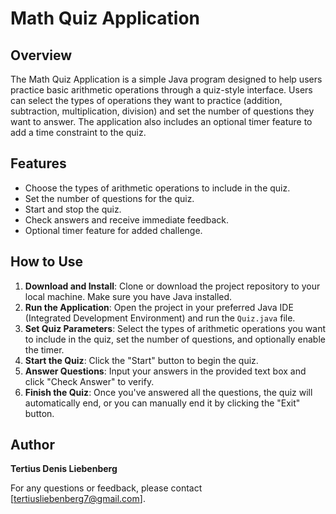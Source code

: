 # Math Quiz Application

## Overview

The Math Quiz Application is a simple Java program designed to help users practice basic arithmetic operations through a quiz-style interface. Users can select the types of operations they want to practice (addition, subtraction, multiplication, division) and set the number of questions they want to answer. The application also includes an optional timer feature to add a time constraint to the quiz.

## Features

- Choose the types of arithmetic operations to include in the quiz.
- Set the number of questions for the quiz.
- Start and stop the quiz.
- Check answers and receive immediate feedback.
- Optional timer feature for added challenge.

## How to Use

1. **Download and Install**: Clone or download the project repository to your local machine. Make sure you have Java installed.
2. **Run the Application**: Open the project in your preferred Java IDE (Integrated Development Environment) and run the `Quiz.java` file.
3. **Set Quiz Parameters**: Select the types of arithmetic operations you want to include in the quiz, set the number of questions, and optionally enable the timer.
4. **Start the Quiz**: Click the "Start" button to begin the quiz.
5. **Answer Questions**: Input your answers in the provided text box and click "Check Answer" to verify.
6. **Finish the Quiz**: Once you've answered all the questions, the quiz will automatically end, or you can manually end it by clicking the "Exit" button.

## Author

**Tertius Denis Liebenberg**  

For any questions or feedback, please contact [tertiusliebenberg7@gmail.com].